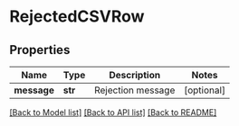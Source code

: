 # RejectedCSVRow

## Properties
Name | Type | Description | Notes
------------ | ------------- | ------------- | -------------
**message** | **str** | Rejection message | [optional] 

[[Back to Model list]](../README.md#documentation-for-models) [[Back to API list]](../README.md#documentation-for-api-endpoints) [[Back to README]](../README.md)


